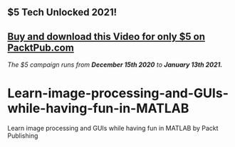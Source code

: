 ## $5 Tech Unlocked 2021!
[Buy and download this Video for only $5 on PacktPub.com](https://www.packtpub.com/product/learn-image-processing-and-guis-while-having-fun-in-matlab-video/9781800201309)
-----
*The $5 campaign         runs from __December 15th 2020__ to __January 13th 2021.__*

# Learn-image-processing-and-GUIs-while-having-fun-in-MATLAB
Learn image processing and GUIs while having fun in MATLAB by Packt Publishing
